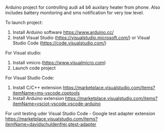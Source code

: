 Arduino project for controlling audi a4 b6 auxilary heater from phone.
Also includes battery monitoring and sms notification for very low level.

To launch project:
1) Install Arduino software https://www.arduino.cc/
2) Install Visual Studio (https://visualstudio.microsoft.com/) or Visual Studio Code (https://code.visualstudio.com/)

For Visual studio:
1) Install vmicro (https://www.visualmicro.com)
2) Launch code project

For Visual Studio Code:
1) Install C/C++ extension https://marketplace.visualstudio.com/items?itemName=ms-vscode.cpptools
2) Install Arduino extension https://marketplace.visualstudio.com/items?itemName=vsciot-vscode.vscode-arduino

For unit testing uder Visual Studio Code - Google test adapter extension https://marketplace.visualstudio.com/items?itemName=davidschuldenfrei.gtest-adapter
